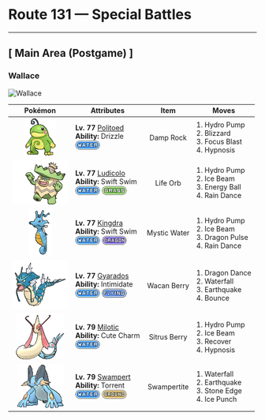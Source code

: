 # Route 131 — Special Battles

---

## [ Main Area (Postgame) ]

### Wallace

![Wallace](../assets/important_trainers/wallace.png "Wallace")

| Pokémon | Attributes | Item | Moves |
|:-------:|------------|:----:|-------|
| ![Politoed](../../assets/sprites/politoed/front.gif "Politoed: The curled hair on Politoed’s head is proof of its status as a king. It is said that the longer and more curled the hair, the more respect this Pokémon earns from its peers.") | **Lv. 77** [Politoed](../../pokemon/politoed.md)<br>**Ability:** Drizzle<br>![water](../../assets/types/water.png) | Damp Rock | 1. Hydro Pump<br>2. Blizzard<br>3. Focus Blast<br>4. Hypnosis |
| ![Ludicolo](../../assets/sprites/ludicolo/front.gif "Ludicolo: Upon hearing an upbeat and cheerful rhythm, the cells in Ludicolo’s body become very energetic and active. Even in battle, this Pokémon will exhibit an amazing amount of power.") | **Lv. 77** [Ludicolo](../../pokemon/ludicolo.md)<br>**Ability:** Swift Swim<br>![water](../../assets/types/water.png) ![grass](../../assets/types/grass.png) | Life Orb | 1. Hydro Pump<br>2. Ice Beam<br>3. Energy Ball<br>4. Rain Dance |
| ![Kingdra](../../assets/sprites/kingdra/front.gif "Kingdra: Kingdra sleeps on the seafloor where it is otherwise devoid of life. When a storm arrives, the Pokémon is said to awaken and wander about in search of prey.") | **Lv. 77** [Kingdra](../../pokemon/kingdra.md)<br>**Ability:** Swift Swim<br>![water](../../assets/types/water.png) ![dragon](../../assets/types/dragon.png) | Mystic Water | 1. Hydro Pump<br>2. Ice Beam<br>3. Dragon Pulse<br>4. Rain Dance |
| ![Gyarados](../../assets/sprites/gyarados/front.gif "Gyarados: Once Gyarados goes on a rampage, its ferociously violent blood doesn’t calm until it has burned everything down. There are records of this Pokémon’s rampages lasting a whole month.") | **Lv. 77** [Gyarados](../../pokemon/gyarados.md)<br>**Ability:** Intimidate<br>![water](../../assets/types/water.png) ![flying](../../assets/types/flying.png) | Wacan Berry | 1. Dragon Dance<br>2. Waterfall<br>3. Earthquake<br>4. Bounce |
| ![Milotic](../../assets/sprites/milotic/front.gif "Milotic: Milotic live at the bottom of large lakes. When this Pokémon’s body glows a vivid pink, it releases a pulsing wave of energy that brings soothing calm to troubled hearts.") | **Lv. 79** [Milotic](../../pokemon/milotic.md)<br>**Ability:** Cute Charm<br>![water](../../assets/types/water.png) | Sitrus Berry | 1. Hydro Pump<br>2. Ice Beam<br>3. Recover<br>4. Hypnosis |
| ![Swampert](../../assets/sprites/swampert/front.gif "Swampert: Swampert predicts storms by sensing subtle differences in the sounds of waves and tidal winds with its fins. If a storm is approaching, it piles up boulders to protect itself.") | **Lv. 79** [Swampert](../../pokemon/swampert.md)<br>**Ability:** Torrent<br>![water](../../assets/types/water.png) ![ground](../../assets/types/ground.png) | Swampertite | 1. Waterfall<br>2. Earthquake<br>3. Stone Edge<br>4. Ice Punch |


